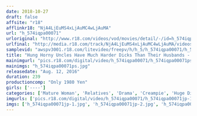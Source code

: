 ```yaml
---
date: 2018-10-27
draft: false
affsite: "r18"
afflinkr18: "NjA4LjEuMS4xLjAuMC4wLjAuMA"
url: "h_574iqpa00071"
urloriginal: "http://www.r18.com/videos/vod/movies/detail/-/id=h_574iqpa00071"
urlfinal: "http://media.r18.com/track/NjA4LjEuMS4xLjAuMC4wLjAuMA/videos/vod/movies/detail/-/id=h_574iqpa00071"
samplevid: "awspv3001.r18.com/litevideo/freepv/h/h_5/h_574iqpa00071/h_574iqpa00071_dmb_w.mp4"
title: "Hung Horny Uncles Have Much Harder Dicks Than Their Husbands - Wives Violently Bred 4 Hours, 20 Girls"
mainimgurl: "pics.r18.com/digital/video/h_574iqpa00071/h_574iqpa00071ps.jpg"
mainimgs: "h_574iqpa00071ps.jpg"
releasedate: "Aug. 12, 2016"
duration: 239
productioncomp: "Only 1980 Yen"
girls: ['----']
categories: ['Mature Woman', 'Relatives', 'Drama', 'Creampie', 'Huge Dick - Large Dick', 'Compilation', 'Over 4 Hours']
imgurls: ['pics.r18.com/digital/video/h_574iqpa00071/h_574iqpa00071jp-1.jpg', 'pics.r18.com/digital/video/h_574iqpa00071/h_574iqpa00071jp-2.jpg', 'pics.r18.com/digital/video/h_574iqpa00071/h_574iqpa00071jp-3.jpg', 'pics.r18.com/digital/video/h_574iqpa00071/h_574iqpa00071jp-4.jpg', 'pics.r18.com/digital/video/h_574iqpa00071/h_574iqpa00071jp-5.jpg', 'pics.r18.com/digital/video/h_574iqpa00071/h_574iqpa00071jp-6.jpg', 'pics.r18.com/digital/video/h_574iqpa00071/h_574iqpa00071jp-7.jpg', 'pics.r18.com/digital/video/h_574iqpa00071/h_574iqpa00071jp-8.jpg', 'pics.r18.com/digital/video/h_574iqpa00071/h_574iqpa00071jp-9.jpg', 'pics.r18.com/digital/video/h_574iqpa00071/h_574iqpa00071jp-10.jpg', 'pics.r18.com/digital/video/h_574iqpa00071/h_574iqpa00071jp-11.jpg', 'pics.r18.com/digital/video/h_574iqpa00071/h_574iqpa00071jp-12.jpg', 'pics.r18.com/digital/video/h_574iqpa00071/h_574iqpa00071jp-13.jpg', 'pics.r18.com/digital/video/h_574iqpa00071/h_574iqpa00071jp-14.jpg', 'pics.r18.com/digital/video/h_574iqpa00071/h_574iqpa00071jp-15.jpg', 'pics.r18.com/digital/video/h_574iqpa00071/h_574iqpa00071jp-16.jpg', 'pics.r18.com/digital/video/h_574iqpa00071/h_574iqpa00071jp-17.jpg', 'pics.r18.com/digital/video/h_574iqpa00071/h_574iqpa00071jp-18.jpg', 'pics.r18.com/digital/video/h_574iqpa00071/h_574iqpa00071jp-19.jpg', 'pics.r18.com/digital/video/h_574iqpa00071/h_574iqpa00071jp-20.jpg']
imgs: ['h_574iqpa00071jp-1.jpg', 'h_574iqpa00071jp-2.jpg', 'h_574iqpa00071jp-3.jpg', 'h_574iqpa00071jp-4.jpg', 'h_574iqpa00071jp-5.jpg', 'h_574iqpa00071jp-6.jpg', 'h_574iqpa00071jp-7.jpg', 'h_574iqpa00071jp-8.jpg', 'h_574iqpa00071jp-9.jpg', 'h_574iqpa00071jp-10.jpg', 'h_574iqpa00071jp-11.jpg', 'h_574iqpa00071jp-12.jpg', 'h_574iqpa00071jp-13.jpg', 'h_574iqpa00071jp-14.jpg', 'h_574iqpa00071jp-15.jpg', 'h_574iqpa00071jp-16.jpg', 'h_574iqpa00071jp-17.jpg', 'h_574iqpa00071jp-18.jpg', 'h_574iqpa00071jp-19.jpg', 'h_574iqpa00071jp-20.jpg']
---
```

